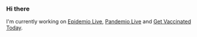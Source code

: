 
### Hi there

I'm currently working on [Epidemio Live](https://github.com/kafeerio/epidemio.live), [Pandemio Live](https://github.com/kafeerio/pandemio.live) and [Get Vaccinated Today](https://github.com/kafeerio/get.vaccinated.today).
